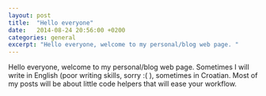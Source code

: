 ```yaml
---
layout: post
title:  "Hello everyone"
date:   2014-08-24 20:56:00 +0200
categories: general
excerpt: "Hello everyone, welcome to my personal/blog web page. "
---
```


 Hello everyone, welcome to my personal/blog web page. Sometimes I will write in English (poor writing skills, sorry :( ), sometimes in Croatian. Most of my posts will be about little code helpers that will ease your workflow. 

